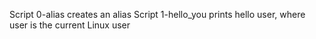 Script 0-alias creates an alias
Script 1-hello_you prints hello user, where user is the current Linux user
